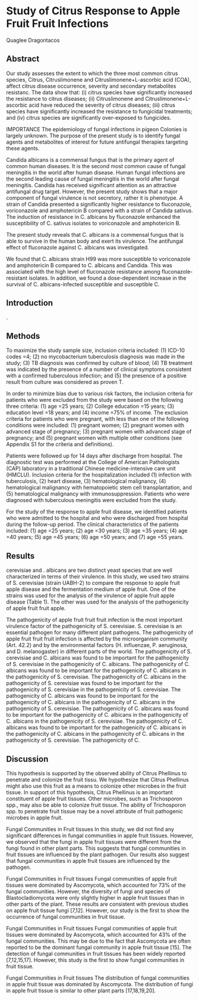 # Study of Citrus Response to Apple Fruit Fruit Infections
Quaglee Dragontacos


## Abstract

Our study assesses the extent to which the three most common citrus species, Citrus, Citruslimonene and Citruslimonene+L-ascorbic acid (COA), affect citrus disease occurrence, severity and secondary metabolites resistanc. The data show that: (i) citrus species have significantly increased the resistance to citrus diseases; (ii) Citruslimonene and Citruslimonene+L-ascorbic acid have reduced the severity of citrus diseases; (iii) citrus species have significantly increased the resistance to fungicidal treatments; and (iv) citrus species are significantly over-exposed to fungicides.

IMPORTANCE The epidemiology of fungal infections in pigeon Colonies is largely unknown. The purpose of the present study is to identify fungal agents and metabolites of interest for future antifungal therapies targeting these agents.

Candida albicans is a commensal fungus that is the primary agent of common human diseases. It is the second most common cause of fungal meningitis in the world after human disease. Human fungal infections are the second leading cause of fungal meningitis in the world after fungal meningitis. Candida has received significant attention as an attractive antifungal drug target. However, the present study shows that a major component of fungal virulence is not secretory, rather it is phenotype. A strain of Candida presented a significantly higher resistance to fluconazole, voriconazole and amphotericin B compared with a strain of Candida sativus. The induction of resistance in C. albicans by fluconazole enhanced the susceptibility of C. sativus isolates to voriconazole and amphotericin B.

The present study reveals that C. albicans is a commensal fungus that is able to survive in the human body and exert its virulence. The antifungal effect of fluconazole against C. albicans was investigated.

We found that C. albicans strain H99 was more susceptible to voriconazole and amphotericin B compared to C. albicans and Candida. This was associated with the high level of fluconazole resistance among fluconazole-resistant isolates. In addition, we found a dose-dependent increase in the survival of C. albicans-infected susceptible and susceptible C.


## Introduction
.


## Methods
To maximize the study sample size, inclusion criteria included: (1) ICD-10 codes =4; (2) no mycobacterium tuberculosis diagnosis was made in the study; (3) TB diagnosis was confirmed by culture of blood; (4) TB treatment was indicated by the presence of a number of clinical symptoms consistent with a confirmed tuberculous infection; and (5) the presence of a positive result from culture was considered as proven T.

In order to minimize bias due to various risk factors, the inclusion criteria for patients who were excluded from the study were based on the following three criteria: (1) age =25 years; (2) College education =15 years; (3) education level =18 years; and (4) income =75% of income. The exclusion criteria for patients who were pregnant, with less than one of the following conditions were included: (1) pregnant women; (2) pregnant women with advanced stage of pregnancy; (3) pregnant women with advanced stage of pregnancy; and (5) pregnant women with multiple other conditions (see Appendix S1 for the criteria and definitions).

Patients were followed up for 14 days after discharge from hospital. The diagnostic test was performed at the College of American Pathologists (CAP) laboratory in a traditional Chinese medicine-intensive care unit (HMCLU). Inclusion criteria for the hospitalization included (1) infection with tuberculosis, (2) heart disease, (3) hematological malignancy, (4) hematological malignancy with hematopoietic stem cell transplantation, and (5) hematological malignancy with immunosuppression. Patients who were diagnosed with tuberculous meningitis were excluded from the study.

For the study of the response to apple fruit disease, we identified patients who were admitted to the hospital and who were discharged from hospital during the follow-up period. The clinical characteristics of the patients included: (1) age =25 years; (2) age =30 years; (3) age =35 years; (4) age =40 years; (5) age =45 years; (6) age =50 years; and (7) age =55 years.


## Results
cerevisiae and . albicans are two distinct yeast species that are well characterized in terms of their virulence. In this study, we used two strains of S. cerevisiae (strain UABH-2) to compare the response to apple fruit apple disease and the fermentation medium of apple fruit. One of the strains was used for the analysis of the virulence of apple fruit apple disease (Table 1). The other was used for the analysis of the pathogenicity of apple fruit fruit apple.

The pathogenicity of apple fruit fruit fruit infection is the most important virulence factor of the pathogenicity of S. cerevisiae. S. cerevisiae is an essential pathogen for many different plant pathogens. The pathogenicity of apple fruit fruit fruit infection is affected by the microorganism community (Art. 42.2) and by the environmental factors (H. influenzae, P. aeruginosa, and D. melanogaster) in different parts of the world. The pathogenicity of S. cerevisiae and C. albicans was found to be important for the pathogenicity of S. cerevisiae in the pathogenicity of C. albicans. The pathogenicity of C. albicans was found to be important for the pathogenicity of C. albicans in the pathogenicity of S. cerevisiae. The pathogenicity of C. albicans in the pathogenicity of S. cerevisiae was found to be important for the pathogenicity of S. cerevisiae in the pathogenicity of S. cerevisiae. The pathogenicity of C. albicans was found to be important for the pathogenicity of C. albicans in the pathogenicity of C. albicans in the pathogenicity of S. cerevisiae. The pathogenicity of C. albicans was found to be important for the pathogenicity of C. albicans in the pathogenicity of C. albicans in the pathogenicity of S. cerevisiae. The pathogenicity of C. albicans was found to be important for the pathogenicity of C. albicans in the pathogenicity of C. albicans in the pathogenicity of C. albicans in the pathogenicity of S. cerevisiae. The pathogenicity of C.


## Discussion
This hypothesis is supported by the observed ability of Citrus Phellinus to penetrate and colonize the fruit tissu. We hypothesize that Citrus Phellinus might also use this fruit as a means to colonize other microbes in the fruit tissue. In support of this hypothesis, Citrus Phellinus is an important constituent of apple fruit tissues. Other microbes, such as Trichosporon spp., may also be able to colonize fruit tissue. The ability of Trichosporon spp. to penetrate fruit tissue may be a novel attribute of fruit pathogenic microbes in apple fruit.

Fungal Communities in Fruit tissues
In this study, we did not find any significant differences in fungal communities in apple fruit tissues. However, we observed that the fungi in apple fruit tissues were different from the fungi found in other plant parts. This suggests that fungal communities in fruit tissues are influenced by the plant pathogen. Our results also suggest that fungal communities in apple fruit tissues are influenced by the pathogen.

Fungal Communities in Fruit tissues
Fungal communities of apple fruit tissues were dominated by Ascomycota, which accounted for 73% of the fungal communities. However, the diversity of fungi and species of Blastocladiomycota were only slightly higher in apple fruit tissues than in other parts of the plant. These results are consistent with previous studies on apple fruit tissue fungi [7,12]. However, our study is the first to show the occurrence of fungal communities in fruit tissue.

Fungal Communities in Fruit tissues
Fungal communities of apple fruit tissues were dominated by Ascomycota, which accounted for 43% of the fungal communities. This may be due to the fact that Ascomycota are often reported to be the dominant fungal community in apple fruit tissue [15]. The detection of fungal communities in fruit tissues has been widely reported [7,12,15,17]. However, this study is the first to show fungal communities in fruit tissue.

Fungal Communities in Fruit tissues
The distribution of fungal communities in apple fruit tissue was dominated by Ascomycota. The distribution of fungi in apple fruit tissue is similar to other plant parts [17,18,19,20].
